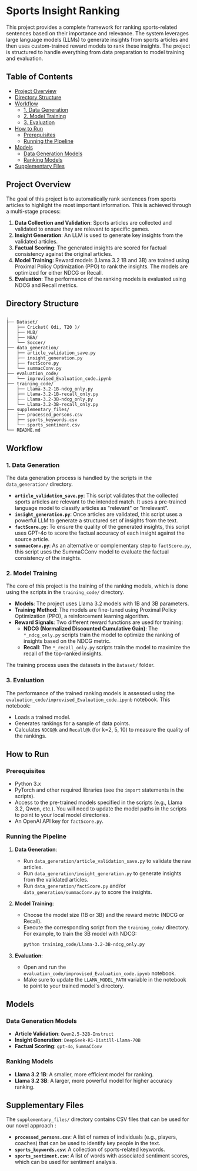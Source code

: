 # Sports Insight Ranking

This project provides a complete framework for ranking sports-related sentences based on their importance and relevance. The system leverages large language models (LLMs) to generate insights from sports articles and then uses custom-trained reward models to rank these insights. The project is structured to handle everything from data preparation to model training and evaluation.

## Table of Contents

- [Project Overview](#project-overview)
- [Directory Structure](#directory-structure)
- [Workflow](#workflow)
  - [1. Data Generation](#1-data-generation)
  - [2. Model Training](#2-model-training)
  - [3. Evaluation](#3-evaluation)
- [How to Run](#how-to-run)
  - [Prerequisites](#prerequisites)
  - [Running the Pipeline](#running-the-pipeline)
- [Models](#models)
  - [Data Generation Models](#data-generation-models)
  - [Ranking Models](#ranking-models)
- [Supplementary Files](#supplementary-files)

## Project Overview

The goal of this project is to automatically rank sentences from sports articles to highlight the most important information. This is achieved through a multi-stage process:

1.  **Data Collection and Validation**: Sports articles are collected and validated to ensure they are relevant to specific games.
2.  **Insight Generation**: An LLM is used to generate key insights from the validated articles.
3.  **Factual Scoring**: The generated insights are scored for factual consistency against the original articles.
4.  **Model Training**: Reward models (Llama 3.2 1B and 3B) are trained using Proximal Policy Optimization (PPO) to rank the insights. The models are optimized for either NDCG or Recall.
5.  **Evaluation**: The performance of the ranking models is evaluated using NDCG and Recall metrics.

## Directory Structure

```
.
├── Dataset/
│   ├── Cricket( Odi, T20 )/
│   ├── MLB/
│   ├── NBA/
│   └── Soccer/
├── data_generation/
│   ├── article_validation_save.py
│   ├── insight_generation.py
│   ├── factScore.py
│   └── summacConv.py
├── evaluation_code/
│   └── improvised_Evaluation_code.ipynb
├── training_code/
│   ├── Llama-3.2-1B-ndcg_only.py
│   ├── Llama-3.2-1B-recall_only.py
│   ├── Llama-3.2-3B-ndcg_only.py
│   └── Llama-3.2-3B-recall_only.py
├── supplementary_files/
│   ├── processed_persons.csv
│   ├── sports_keywords.csv
│   └── sports_sentiment.csv
└── README.md
```

## Workflow

### 1. Data Generation

The data generation process is handled by the scripts in the `data_generation/` directory.

-   **`article_validation_save.py`**: This script validates that the collected sports articles are relevant to the intended match. It uses a pre-trained language model to classify articles as "relevant" or "irrelevant".
-   **`insight_generation.py`**: Once articles are validated, this script uses a powerful LLM to generate a structured set of insights from the text.
-   **`factScore.py`**: To ensure the quality of the generated insights, this script uses GPT-4o to score the factual accuracy of each insight against the source article.
-   **`summacConv.py`**: As an alternative or complementary step to `factScore.py`, this script uses the SummaCConv model to evaluate the factual consistency of the insights.

### 2. Model Training

The core of this project is the training of the ranking models, which is done using the scripts in the `training_code/` directory.

-   **Models**: The project uses Llama 3.2 models with 1B and 3B parameters.
-   **Training Method**: The models are fine-tuned using Proximal Policy Optimization (PPO), a reinforcement learning algorithm.
-   **Reward Signals**: Two different reward functions are used for training:
    -   **NDCG (Normalized Discounted Cumulative Gain)**: The `*_ndcg_only.py` scripts train the model to optimize the ranking of insights based on the NDCG metric.
    -   **Recall**: The `*_recall_only.py` scripts train the model to maximize the recall of the top-ranked insights.

The training process uses the datasets in the `Dataset/` folder.

### 3. Evaluation

The performance of the trained ranking models is assessed using the `evaluation_code/improvised_Evaluation_code.ipynb` notebook. This notebook:

-   Loads a trained model.
-   Generates rankings for a sample of data points.
-   Calculates `NDCG@k` and `Recall@k` (for k=2, 5, 10) to measure the quality of the rankings.

## How to Run

### Prerequisites

-   Python 3.x
-   PyTorch and other required libraries (see the `import` statements in the scripts).
-   Access to the pre-trained models specified in the scripts (e.g., Llama 3.2, Qwen, etc.). You will need to update the model paths in the scripts to point to your local model directories.
-   An OpenAI API key for `factScore.py`.

### Running the Pipeline

1.  **Data Generation**:
    -   Run `data_generation/article_validation_save.py` to validate the raw articles.
    -   Run `data_generation/insight_generation.py` to generate insights from the validated articles.
    -   Run `data_generation/factScore.py` and/or `data_generation/summacConv.py` to score the insights.

2.  **Model Training**:
    -   Choose the model size (1B or 3B) and the reward metric (NDCG or Recall).
    -   Execute the corresponding script from the `training_code/` directory. For example, to train the 3B model with NDCG:
        ```bash
        python training_code/Llama-3.2-3B-ndcg_only.py
        ```

3.  **Evaluation**:
    -   Open and run the `evaluation_code/improvised_Evaluation_code.ipynb` notebook.
    -   Make sure to update the `LLAMA_MODEL_PATH` variable in the notebook to point to your trained model's directory.

## Models

### Data Generation Models

-   **Article Validation**: `Qwen2.5-32B-Instruct`
-   **Insight Generation**: `DeepSeek-R1-Distill-Llama-70B`
-   **Factual Scoring**: `gpt-4o`, `SummaCConv`

### Ranking Models

-   **Llama 3.2 1B**: A smaller, more efficient model for ranking.
-   **Llama 3.2 3B**: A larger, more powerful model for higher accuracy ranking.

## Supplementary Files

The `supplementary_files/` directory contains CSV files that can be used for our novel approach :

-   **`processed_persons.csv`**: A list of names of individuals (e.g., players, coaches) that can be used to identify key people in the text.
-   **`sports_keywords.csv`**: A collection of sports-related keywords.
-   **`sports_sentiment.csv`**: A list of words with associated sentiment scores, which can be used for sentiment analysis.

